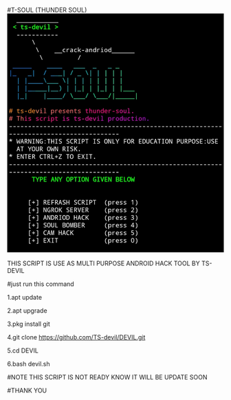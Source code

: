 


#T-SOUL (THUNDER SOUL)
![](screenshot.jpg)

THIS SCRIPT IS USE AS MULTI PURPOSE ANDROID HACK TOOL BY TS-DEVIL

#just run this command
 
 1.apt update
 
 2.apt upgrade
 
 3.pkg install git
 
 4.git clone https://github.com/TS-devil/DEVIL.git
 
 5.cd DEVIL
 
 6.bash devil.sh
 
 
 #NOTE THIS SCRIPT IS NOT READY KNOW IT WILL BE UPDATE SOON
 
 #THANK YOU

